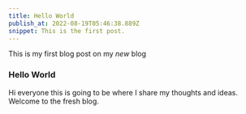 ```yaml
---
title: Hello World
publish_at: 2022-08-19T05:46:38.889Z
snippet: This is the first post.
---
```


This is my first blog post on my *new* blog

### Hello World

Hi everyone this is going to be where I share my thoughts and ideas. Welcome to
the fresh blog.
